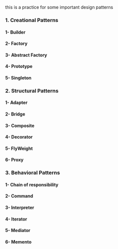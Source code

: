 this is a practice for some important design patterns 

### 1. Creational Patterns
#### 1- Builder
#### 2- Factory
#### 3- Abstract Factory
#### 4- Prototype
#### 5- Singleton


### 2. Structural Patterns
#### 1- Adapter
#### 2- Bridge
#### 3- Composite
#### 4- Decorator
#### 5- FlyWeight
#### 6- Proxy


### 3. Behavioral Patterns
#### 1- Chain of responsibility
#### 2- Command 
#### 3- Interpreter
#### 4- Iterator
#### 5- Mediator
#### 6- Memento

